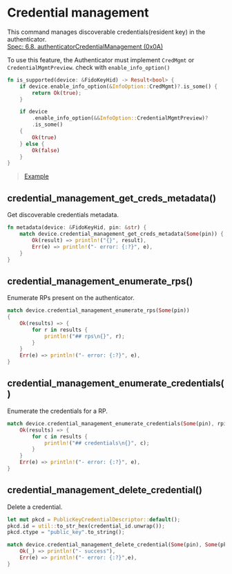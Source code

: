 # Credential management

This command manages discoverable credentials(resident key) in the authenticator.<br>[Spec: 6.8. authenticatorCredentialManagement (0x0A)](https://fidoalliance.org/specs/fido-v2.1-ps-20210615/fido-client-to-authenticator-protocol-v2.1-ps-20210615.html#authenticatorCredentialManagement)



To use this feature, the Authenticator must implement `CredMgmt` or `CredentialMgmtPreview`. check with `enable_info_option()`

```rust
fn is_supported(device: &FidoKeyHid) -> Result<bool> {
    if device.enable_info_option(&InfoOption::CredMgmt)?.is_some() {
        return Ok(true);
    }

    if device
        .enable_info_option(&&InfoOption::CredentialMgmtPreview)?
        .is_some()
    {
        Ok(true)
    } else {
        Ok(false)
    }
}
```

>  [Example](https://github.com/gebogebogebo/ctap-hid-fido2/blob/7b5b70a07bd7e8f7a82023375539824c3f7343fd/examples/ctapcli/cred.rs#L67-L80)



## credential_management_get_creds_metadata()

Get discoverable credentials metadata.

``` rust
fn metadata(device: &FidoKeyHid, pin: &str) {
    match device.credential_management_get_creds_metadata(Some(pin)) {
        Ok(result) => println!("{}", result),
        Err(e) => println!("- error: {:?}", e),
    }
}
```



## credential_management_enumerate_rps()

Enumerate RPs present on the authenticator.

```rust
match device.credential_management_enumerate_rps(Some(pin))
{
    Ok(results) => {
        for r in results {
            println!("## rps\n{}", r);
        }
    }
    Err(e) => println!("- error: {:?}", e),
}
```



## credential_management_enumerate_credentials()

Enumerate the credentials for a RP.

```rust
match device.credential_management_enumerate_credentials(Some(pin), rpid_hash_bytes) {
    Ok(results) => {
        for c in results {
            println!("## credentials\n{}", c);
        }
    }
    Err(e) => println!("- error: {:?}", e),
}
```



## credential_management_delete_credential()

Delete a credential.

```rust
let mut pkcd = PublicKeyCredentialDescriptor::default();
pkcd.id = util::to_str_hex(credential_id.unwrap());
pkcd.ctype = "public_key".to_string();

match device.credential_management_delete_credential(Some(pin), Some(pkcd)) {
    Ok(_) => println!("- success"),
    Err(e) => println!("- error: {:?}",e),
}
```

